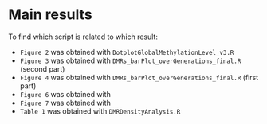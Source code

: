 # Main results

To find which script is related to which result:

 - `Figure 2` was obtained with `DotplotGlobalMethylationLevel_v3.R`
 - `Figure 3` was obtained with `DMRs_barPlot_overGenerations_final.R` (second part)
 - `Figure 4` was obtained with `DMRs_barPlot_overGenerations_final.R` (first part)
 - `Figure 6` was obtained with
 - `Figure 7` was obtained with
 - `Table 1` was obtained with `DMRDensityAnalysis.R`
